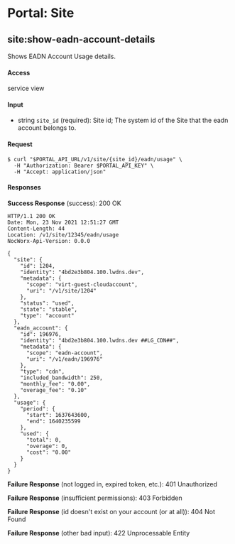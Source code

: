 # Portal: Site

## site:show-eadn-account-details
Shows EADN Account Usage details.

#### Access
service view

#### Input
- string `site_id` (required): Site id; The system id of the Site that the eadn account belongs to.

#### Request
```
$ curl "$PORTAL_API_URL/v1/site/{site_id}/eadn/usage" \
  -H "Authorization: Bearer $PORTAL_API_KEY" \
  -H "Accept: application/json"
```

#### Responses
**Success Response** (success): 200 OK
```
HTTP/1.1 200 OK
Date: Mon, 23 Nov 2021 12:51:27 GMT
Content-Length: 44
Location: /v1/site/12345/eadn/usage
NocWorx-Api-Version: 0.0.0

{
  "site": {
    "id": 1204,
    "identity": "4bd2e3b804.100.lwdns.dev",
    "metadata": {
      "scope": "virt-guest-cloudaccount",
      "uri": "/v1/site/1204"
    },
    "status": "used",
    "state": "stable",
    "type": "account"
  },
  "eadn_account": {
    "id": 196976,
    "identity": "4bd2e3b804.100.lwdns.dev ##LG_CDN##",
    "metadata": {
      "scope": "eadn-account",
      "uri": "/v1/eadn/196976"
    },
    "type": "cdn",
    "included_bandwidth": 250,
    "monthly_fee": "0.00",
    "overage_fee": "0.10"
  },
  "usage": {
    "period": {
      "start": 1637643600,
      "end": 1640235599
    },
    "used": {
      "total": 0,
      "overage": 0,
      "cost": "0.00"
    }
  }
}
```

**Failure Response** (not logged in, expired token, etc.): 401 Unauthorized

**Failure Response** (insufficient permissions): 403 Forbidden

**Failure Response** (id doesn't exist on your account (or at all)): 404 Not Found

**Failure Response** (other bad input): 422 Unprocessable Entity
